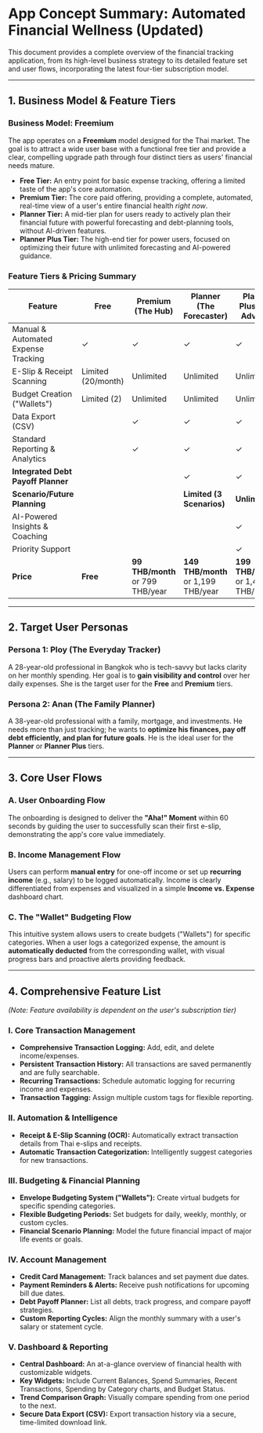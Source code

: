 # App Concept Summary: Automated Financial Wellness (Updated)

This document provides a complete overview of the financial tracking application, from its high-level business strategy to its detailed feature set and user flows, incorporating the latest four-tier subscription model.

---

## 1. Business Model & Feature Tiers

### Business Model: Freemium

The app operates on a **Freemium** model designed for the Thai market. The goal is to attract a wide user base with a functional free tier and provide a clear, compelling upgrade path through four distinct tiers as users' financial needs mature.

- **Free Tier:** An entry point for basic expense tracking, offering a limited taste of the app's core automation.
- **Premium Tier:** The core paid offering, providing a complete, automated, real-time view of a user's entire financial health _right now_.
- **Planner Tier:** A mid-tier plan for users ready to actively plan their financial future with powerful forecasting and debt-planning tools, without AI-driven features.
- **Planner Plus Tier:** The high-end tier for power users, focused on optimizing their future with unlimited forecasting and AI-powered guidance.

### Feature Tiers & Pricing Summary

| Feature                             | Free               | Premium (The Hub)                     | **Planner (The Forecaster)**             | Planner Plus (The Advisor)               |
| ----------------------------------- | ------------------ | ------------------------------------- | ---------------------------------------- | ---------------------------------------- |
| Manual & Automated Expense Tracking | ✓                  | ✓                                     | ✓                                        | ✓                                        |
| E-Slip & Receipt Scanning           | Limited (20/month) | Unlimited                             | Unlimited                                | Unlimited                                |
| Budget Creation ("Wallets")         | Limited (2)        | Unlimited                             | Unlimited                                | Unlimited                                |
| Data Export (CSV)                   |                    | ✓                                     | ✓                                        | ✓                                        |
| Standard Reporting & Analytics      |                    | ✓                                     | ✓                                        | ✓                                        |
| **Integrated Debt Payoff Planner**  |                    |                                       | ✓                                        | ✓                                        |
| **Scenario/Future Planning**        |                    |                                       | **Limited (3 Scenarios)**                | **Unlimited**                            |
| AI-Powered Insights & Coaching      |                    |                                       |                                          | ✓                                        |
| Priority Support                    |                    |                                       |                                          | ✓                                        |
| **Price**                           | **Free**           | **99 THB/month** <br> or 799 THB/year | **149 THB/month** <br> or 1,199 THB/year | **199 THB/month** <br> or 1,499 THB/year |

---

## 2. Target User Personas

### Persona 1: Ploy (The Everyday Tracker)

A 28-year-old professional in Bangkok who is tech-savvy but lacks clarity on her monthly spending. Her goal is to **gain visibility and control** over her daily expenses. She is the target user for the **Free** and **Premium** tiers.

### Persona 2: Anan (The Family Planner)

A 38-year-old professional with a family, mortgage, and investments. He needs more than just tracking; he wants to **optimize his finances, pay off debt efficiently, and plan for future goals**. He is the ideal user for the **Planner** or **Planner Plus** tiers.

---

## 3. Core User Flows

### A. User Onboarding Flow

The onboarding is designed to deliver the **"Aha!" Moment** within 60 seconds by guiding the user to successfully scan their first e-slip, demonstrating the app's core value immediately.

### B. Income Management Flow

Users can perform **manual entry** for one-off income or set up **recurring income** (e.g., salary) to be logged automatically. Income is clearly differentiated from expenses and visualized in a simple **Income vs. Expense** dashboard chart.

### C. The "Wallet" Budgeting Flow

This intuitive system allows users to create budgets ("Wallets") for specific categories. When a user logs a categorized expense, the amount is **automatically deducted** from the corresponding wallet, with visual progress bars and proactive alerts providing feedback.

---

## 4. Comprehensive Feature List

_(Note: Feature availability is dependent on the user's subscription tier)_

### I. Core Transaction Management

- **Comprehensive Transaction Logging:** Add, edit, and delete income/expenses.
- **Persistent Transaction History:** All transactions are saved permanently and are fully searchable.
- **Recurring Transactions:** Schedule automatic logging for recurring income and expenses.
- **Transaction Tagging:** Assign multiple custom tags for flexible reporting.

### II. Automation & Intelligence

- **Receipt & E-Slip Scanning (OCR):** Automatically extract transaction details from Thai e-slips and receipts.
- **Automatic Transaction Categorization:** Intelligently suggest categories for new transactions.

### III. Budgeting & Financial Planning

- **Envelope Budgeting System ("Wallets"):** Create virtual budgets for specific spending categories.
- **Flexible Budgeting Periods:** Set budgets for daily, weekly, monthly, or custom cycles.
- **Financial Scenario Planning:** Model the future financial impact of major life events or goals.

### IV. Account Management

- **Credit Card Management:** Track balances and set payment due dates.
- **Payment Reminders & Alerts:** Receive push notifications for upcoming bill due dates.
- **Debt Payoff Planner:** List all debts, track progress, and compare payoff strategies.
- **Custom Reporting Cycles:** Align the monthly summary with a user's salary or statement cycle.

### V. Dashboard & Reporting

- **Central Dashboard:** An at-a-glance overview of financial health with customizable widgets.
- **Key Widgets:** Include Current Balances, Spend Summaries, Recent Transactions, Spending by Category charts, and Budget Status.
- **Trend Comparison Graph:** Visually compare spending from one period to the next.
- **Secure Data Export (CSV):** Export transaction history via a secure, time-limited download link.
